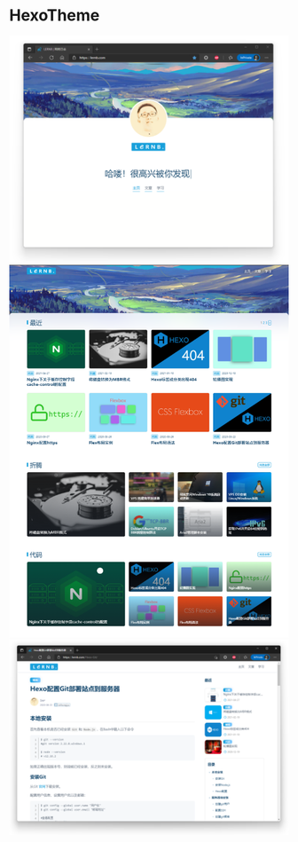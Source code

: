 # HexoTheme
![](https://github.com/lernb/HexoTheme/blob/master/image/20810.png)
![](https://github.com/lernb/HexoTheme/blob/master/image/4345.png)
![](https://github.com/lernb/HexoTheme/blob/master/image/21245.png)
